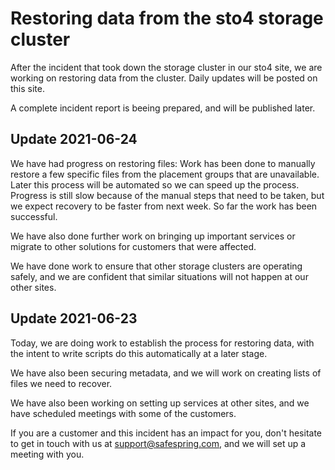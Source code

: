 # Restoring data from the sto4 storage cluster

After the incident that took down the storage cluster in our sto4 site, we are working on restoring data from the cluster. Daily updates will be posted on this site.

A complete incident report is beeing prepared, and will be published later.

## Update 2021-06-24

We have had progress on restoring files: Work has been done to manually restore a few specific files from the placement groups that are unavailable. Later this process will be automated so we can speed up the process. Progress is still slow because of the manual steps that need to be taken, but we expect recovery to be faster from next week. So far the work has been successful.

We have also done further work on bringing up important services or migrate to other solutions for customers that were affected.

We have done work to ensure that other storage clusters are operating safely, and we are confident that similar situations will not happen at our other sites.

## Update 2021-06-23

Today, we are doing work to establish the process for restoring data, with the intent to write scripts do this automatically at a later stage.

We have also been securing metadata, and we will work on creating lists of files we need to recover.

We have also been working on setting up services at other sites, and we have scheduled meetings with some of the customers. 

If you are a customer and this incident has an impact for you, don't hesitate to get in touch with us at support@safespring.com, and we will set up a meeting with you.